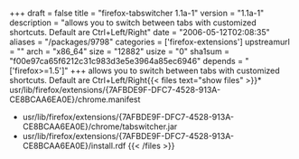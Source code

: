 +++
draft = false
title = "firefox-tabswitcher 1.1a-1"
version = "1.1a-1"
description = "allows you to switch between tabs with customized shortcuts. Default are Ctrl+Left/Right"
date = "2006-05-12T02:08:35"
aliases = "/packages/9798"
categories = ['firefox-extensions']
upstreamurl = ""
arch = "x86_64"
size = "12882"
usize = "0"
sha1sum = "f00e97ca65f6212c31c983d3e5e3964a85ec6946"
depends = "['firefox>=1.5']"
+++
allows you to switch between tabs with customized shortcuts. Default are Ctrl+Left/Right{{< files text="show files" >}}* usr/lib/firefox/extensions/{7AFBDE9F-DFC7-4528-913A-CE8BCAA6EA0E}/chrome.manifest
* usr/lib/firefox/extensions/{7AFBDE9F-DFC7-4528-913A-CE8BCAA6EA0E}/chrome/tabswitcher.jar
* usr/lib/firefox/extensions/{7AFBDE9F-DFC7-4528-913A-CE8BCAA6EA0E}/install.rdf
{{< /files >}}